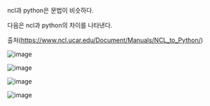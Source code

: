 ncl과 python은 문법이 비슷하다.

다음은 ncl과 python의 차이를 나타낸다.

출처(https://www.ncl.ucar.edu/Document/Manuals/NCL_to_Python/)

![image](https://user-images.githubusercontent.com/73323188/122519015-ed2a5b00-d04c-11eb-933f-01b7528ede42.png)

![image](https://user-images.githubusercontent.com/73323188/122519136-14812800-d04d-11eb-868e-a7f6f638cbc6.png)

![image](https://user-images.githubusercontent.com/73323188/122519242-337fba00-d04d-11eb-8dde-64c1729b4e79.png)

![image](https://user-images.githubusercontent.com/73323188/122519792-d0daee00-d04d-11eb-9f71-76087ce5a03c.png)
